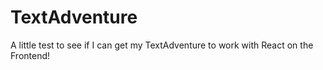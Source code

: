 # TextAdventure
A little test to see if I can get my TextAdventure to work with React on the Frontend!
